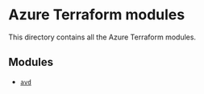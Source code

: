 # Azure Terraform modules

This directory contains all the Azure Terraform modules.

## Modules

- [`avd`](avd/README.md)
